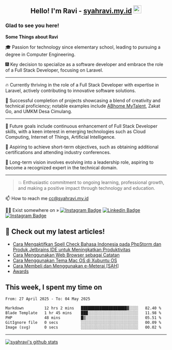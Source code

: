 <h2 align="center">Hello! I'm Ravi - <a href="https://syahravi.my.id/" target="_blank">syahravi.my.id</a> <img src="https://media.giphy.com/media/hvRJCLFzcasrR4ia7z/giphy.gif" width="25px"></h2>

### Glad to see you here!

<b> Some Things about Ravi</b>

:mortar_board: Passion for technology since elementary school, leading to pursuing a degree in Computer Engineering.

:fireworks: Key decision to specialize as a software developer and embrace the role of a Full Stack Developer, focusing on Laravel.

---
🔥 Currently thriving in the role of a Full Stack Developer with expertise in Laravel, actively contributing to innovative software solutions.

🎯 Successful completion of projects showcasing a blend of creativity and technical proficiency; notable examples include [ABhome MyTalent](https://mytalent.abhome.education/), Zakat Go, and UMKM Desa Cimulang.

---
:crystal_ball: Future goals include continuous enhancement of Full Stack Developer skills, with a keen interest in emerging technologies such as Cloud Computing, Internet of Things, Artificial Intelligence.

:bookmark_tabs: Aspiring to achieve short-term objectives, such as obtaining additional certifications and attending industry conferences.

:yellow_heart: Long-term vision involves evolving into a leadership role, aspiring to become a recognized expert in the technical domain.

---
> :collision: Enthusiastic commitment to ongoing learning, professional growth, and making a positive impact through technology and education.

📫 How to reach me cc@syahravi.my.id

👨‍💻 Exist somewhere on »
[![Instagram Badge](https://img.shields.io/badge/-Instagram-e4405f?style=flat-square&logo=Instagram&logoColor=white)](https://instagram.com/syahravi.id)
[![Linkedin Badge](https://img.shields.io/badge/-LinkedIn-0e76a8?style=flat-square&logo=Linkedin&logoColor=white)](https://linkedin.com/in/syahravi/)
[![Instagram Badge](https://img.shields.io/badge/-youtube-e4405f?style=flat-square&logo=YouTube&logoColor=white)](https://www.youtube.com/@syahravi)

## 📝 Check out my latest articles!
<!-- BLOG-POST-LIST:START -->
- [Cara Mengaktifkan Spell Check Bahasa Indonesia pada PhpStorm dan Produk Jetbrains IDE untuk Meningkatkan Produktivitas](https://syahravi.my.id/meningkatkan-produktivitas-spelling-bahasa-indonesia-pada-produk-jetbrains-ide/)
- [Cara Menggunakan Web Browser sebagai Catatan](https://syahravi.my.id/cara-menggunakan-web-browser-sebagai-catatan/)
- [Cara Menggunakan Tema Mac OS di Xubuntu OS](https://syahravi.my.id/menggunakan-tema-mac-os-di-xubuntu/)
- [Cara Membeli dan Menggunakan e-Meterai [SAH]](https://syahravi.my.id/membeli-dan-menggunakan-e-meterai/)
- [Awards](https://syahravi.my.id/awards/)
<!-- BLOG-POST-LIST:END -->

## This week, I spent my time on
<!--START_SECTION:waka-->

```txt
From: 27 April 2025 - To: 04 May 2025

Markdown         12 hrs 2 mins   ████████████████████▓░░░░   82.40 %
Blade Template   1 hr 45 mins    ███░░░░░░░░░░░░░░░░░░░░░░   11.98 %
PHP              48 mins         █▒░░░░░░░░░░░░░░░░░░░░░░░   05.51 %
GitIgnore file   0 secs          ░░░░░░░░░░░░░░░░░░░░░░░░░   00.09 %
Image (svg)      0 secs          ░░░░░░░░░░░░░░░░░░░░░░░░░   00.02 %
```

<!--END_SECTION:waka-->
---
[![syahravi's github stats](https://github-readme-stats.vercel.app/api?username=syahravi&show_icons=true&theme=synthwave)](https://github.com/syahravi/)

